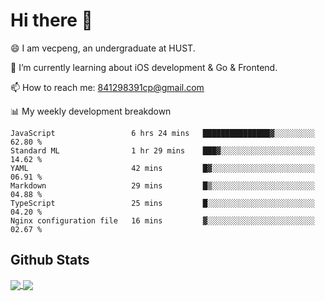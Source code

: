 
# Hi there 👋
😄 I am vecpeng, an undergraduate at HUST.

🌱 I’m currently learning about iOS development & Go & Frontend.

📫 How to reach me: 841298391cp@gmail.com

📊 My weekly development breakdown
<!--START_SECTION:waka-->

```text
JavaScript                 6 hrs 24 mins   ███████████████▓░░░░░░░░░   62.80 %
Standard ML                1 hr 29 mins    ███▓░░░░░░░░░░░░░░░░░░░░░   14.62 %
YAML                       42 mins         █▓░░░░░░░░░░░░░░░░░░░░░░░   06.91 %
Markdown                   29 mins         █▒░░░░░░░░░░░░░░░░░░░░░░░   04.88 %
TypeScript                 25 mins         █░░░░░░░░░░░░░░░░░░░░░░░░   04.20 %
Nginx configuration file   16 mins         ▓░░░░░░░░░░░░░░░░░░░░░░░░   02.67 %
```

<!--END_SECTION:waka-->

## Github Stats
<a href="https://github.com/anuraghazra/github-readme-stats">
  <img align="center" src="https://github-readme-stats.vercel.app/api?username=vecpeng&count_private=true&hide=stars" />
</a>
<a href="https://github.com/anuraghazra/convoychat">
  <img align="center" src="https://github-readme-stats.vercel.app/api/top-langs/?username=vecpeng&layout=compact" />
</a>
